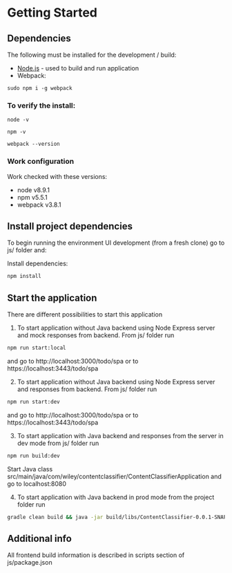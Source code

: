 # Getting Started

## Dependencies

The following must be installed for the development / build:

* [Node.js](http://nodejs.org/) - used to build and run application
* Webpack:
 ```
 sudo npm i -g webpack 
 ```


### To verify the install:

```
node -v
```

```
npm -v
```
```
webpack --version
```

### Work configuration
Work checked with these versions:

* node v8.9.1
* npm v5.5.1
* webpack v3.8.1

## Install project dependencies

To begin running the environment UI development (from a fresh clone) go to js/ folder and:

Install dependencies:

```sh
npm install
```

## Start the application

There are different possibilities to start this application

1. To start application without Java backend using Node Express server and mock responses from backend. From js/ folder run
```bash
npm run start:local
```
and go to http://localhost:3000/todo/spa or to https://localhost:3443/todo/spa

2. To start application without Java backend using Node Express server and responses from backend. From js/ folder run
```bash
npm run start:dev
```
and go to http://localhost:3000/todo/spa or to https://localhost:3443/todo/spa

3. To start application with Java backend and responses from the server in dev mode from js/ folder run
```bash
npm run build:dev
```
Start Java class src/main/java/com/wiley/contentclassifier/ContentClassifierApplication and go to localhost:8080

4. To start application with Java backend in prod mode from the project folder run
```bash
gradle clean build && java -jar build/libs/ContentClassifier-0.0.1-SNAPSHOT.jar
```

## Additional info
All frontend build information is described in scripts section of js/package.json